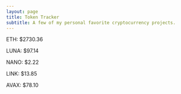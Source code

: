 ```yaml
---
layout: page
title: Token Tracker
subtitle: A few of my personal favorite cryptocurrency projects.
---
```


<!--BEGINCRYPTOINPUT-->
ETH: $2730.36

LUNA: $97.14

NANO: $2.22

LINK: $13.85

AVAX: $78.10

<!--ENDCRYPTOINPUT-->
